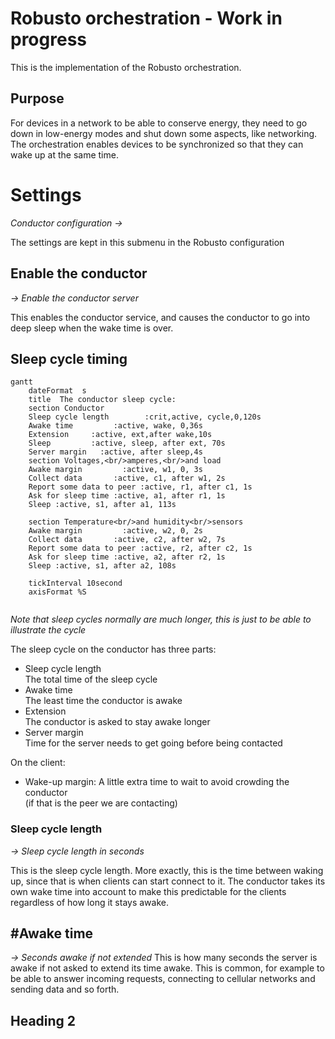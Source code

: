 # Robusto orchestration - Work in progress
This is the implementation of the Robusto orchestration.
## Purpose
For devices in a network to be able to conserve energy, they need to go down in low-energy modes and shut down some aspects, like networking.<br />
The orchestration enables devices to be synchronized so that they can wake up at the same time.
# Settings
_Conductor configuration ->_

The settings are kept in this submenu in the Robusto configuration
## Enable the conductor
_-> Enable the conductor server_

This enables the conductor service, and causes the conductor to go into deep sleep when the wake time is over. 
## Sleep cycle timing

```mermaid
gantt
    dateFormat  s
    title  The conductor sleep cycle:    
    section Conductor  
    Sleep cycle length        :crit,active, cycle,0,120s
    Awake time         :active, wake, 0,36s
    Extension     :active, ext,after wake,10s
    Sleep         :active, sleep, after ext, 70s
    Server margin   :active, after sleep,4s
    section Voltages,<br/>amperes,<br/>and load
    Awake margin         :active, w1, 0, 3s
    Collect data       :active, c1, after w1, 2s
    Report some data to peer :active, r1, after c1, 1s
    Ask for sleep time :active, a1, after r1, 1s
    Sleep :active, s1, after a1, 113s

    section Temperature<br/>and humidity<br/>sensors
    Awake margin         :active, w2, 0, 2s
    Collect data       :active, c2, after w2, 7s
    Report some data to peer :active, r2, after c2, 1s
    Ask for sleep time :active, a2, after r2, 1s
    Sleep :active, s1, after a2, 108s
    
    tickInterval 10second
    axisFormat %S
    
``````
_Note that sleep cycles normally are much longer, this is just to be able to illustrate the cycle_

The sleep cycle on the conductor has three parts:
* Sleep cycle length<br/>The total time of the sleep cycle
* Awake time<br/>The least time the conductor is awake
* Extension<br/>The conductor is asked to stay awake longer
* Server margin<br/>Time for the server needs to get going before being contacted

On the client:
* Wake-up margin:  A little extra time to wait to avoid crowding the conductor<br/> (if that is the peer we are contacting)
  
### Sleep cycle length
_-> Sleep cycle length in seconds_

This is the sleep cycle length. More exactly, this is the time between waking up, since that is when clients can start connect to it. The conductor takes its own wake time into account to make this predictable for the clients regardless of how long it stays awake.

## #Awake time
_-> Seconds awake if not extended_
This is how many seconds the server is awake if not asked to extend its time awake. This is common, for example to be able to answer incoming requests, connecting to cellular networks and sending data and so forth. 

## Heading 2